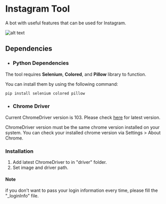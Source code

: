 # Instagram Tool
A bot with useful features that can be used for Instagram.

![alt text](https://i.ibb.co/XVTKf3N/indir.png)

## Dependencies

- ### Python Dependencies
The tool requires **Selenium**, **Colored**, and **Pillow** library to function.

You can install them by using the following command:
```bash
pip install selenium colored pillow
```

- ### Chrome Driver

Current ChromeDriver version is 103. Please check [here](https://chromedriver.chromium.org/downloads) for latest version. 

ChromeDriver version must be the same chrome version installed on your system. You can check your installed chrome version via Settings > About Chrome.

### Installation
1. Add latest ChromeDriver to in "driver" folder.
2. Set image and driver path.

#### Note
if you don't want to pass your login information every time, please fill the "_loginInfo" file.

